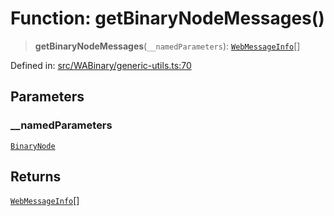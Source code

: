 # Function: getBinaryNodeMessages()

> **getBinaryNodeMessages**(`__namedParameters`): [`WebMessageInfo`](../namespaces/proto/classes/WebMessageInfo.md)[]

Defined in: [src/WABinary/generic-utils.ts:70](https://github.com/Fokusdotid/Baileys/blob/4aa08196a497251af5be42856601e02d8a85cce8/src/WABinary/generic-utils.ts#L70)

## Parameters

### \_\_namedParameters

[`BinaryNode`](../type-aliases/BinaryNode.md)

## Returns

[`WebMessageInfo`](../namespaces/proto/classes/WebMessageInfo.md)[]
